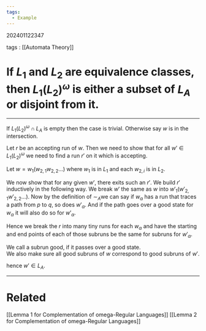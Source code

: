 ```yaml
---
tags:
  - Example
---
```


202401122347

tags : [[Automata Theory]]

#  If $L_1$ and $L_2$ are equivalence classes, then $L_1(L_2)^\omega$ is either a subset of $L_A$ or disjoint from it.
---
If $L_1(L_2)^\omega\cap L_{A}$ is empty then the case is trivial.
Otherwise say $w$ is in the intersection.

Let $r$ be an accepting run of $w$. Then we need to show that for all $w'\in L_{1}(L_{2})^\omega$ we need to find a run $r'$ on it which is accepting.

Let $w= w_{1}(w_{2,1}w_{2,2}\dots)$ where $w_1$ is in $L_1$ and each $w_{2,i}$ is in $L_2$.

We now show that for any given $w'$, there exits such an $r'$.
We build $r'$ inductively in the following way.
We break $w'$ the same as $w$ into $w'_1(w'_{2,1}w'_{2,2}\dots)$. Now by the definition of $\sim_A$we can say if $w_\alpha$ has a run that traces a path from $p$ to $q$, so does $w'_\alpha$.  And if the path goes over a good state for $w_\alpha$ it will also do so for $w'_\alpha$.

Hence we break the $r$ into many tiny runs for each $w_{\alpha}$ and have the starting and end points of each of those subruns be the same for subruns for $w'_\alpha$.

We call a subrun good, if it passes over a good state.  
We also make sure all good subruns of $w$ correspond to good subruns of $w'$.

hence $w'\in L_A$.

---
# Related
[[Lemma 1 for Complementation of omega-Regular Languages]]
[[Lemma 2 for Complementation of omega-Regular Languages]]